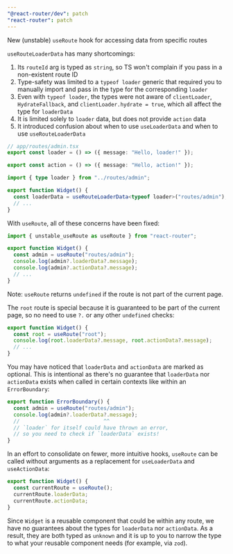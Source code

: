 ```yaml
---
"@react-router/dev": patch
"react-router": patch
---
```


New (unstable) `useRoute` hook for accessing data from specific routes

`useRouteLoaderData` has many shortcomings:

1. Its `routeId` arg is typed as `string`, so TS won't complain if you pass in a non-existent route ID
2. Type-safety was limited to a `typeof loader` generic that required you to manually import and pass in the type for the corresponding `loader`
3. Even with `typeof loader`, the types were not aware of `clientLoader`, `HydrateFallback`, and `clientLoader.hydrate = true`, which all affect the type for `loaderData`
4. It is limited solely to `loader` data, but does not provide `action` data
5. It introduced confusion about when to use `useLoaderData` and when to use `useRouteLoaderData`

```ts
// app/routes/admin.tsx
export const loader = () => ({ message: "Hello, loader!" });

export const action = () => ({ message: "Hello, action!" });
```

```ts
import { type loader } from "../routes/admin";

export function Widget() {
  const loaderData = useRouteLoaderData<typeof loader>("routes/admin");
  // ...
}
```

With `useRoute`, all of these concerns have been fixed:

```ts
import { unstable_useRoute as useRoute } from "react-router";

export function Widget() {
  const admin = useRoute("routes/admin");
  console.log(admin?.loaderData?.message);
  console.log(admin?.actionData?.message);
  // ...
}
```

Note: `useRoute` returns `undefined` if the route is not part of the current page.

The `root` route is special because it is guaranteed to be part of the current page, so no need to use `?.` or any other `undefined` checks:

```ts
export function Widget() {
  const root = useRoute("root");
  console.log(root.loaderData?.message, root.actionData?.message);
  // ...
}
```

You may have noticed that `loaderData` and `actionData` are marked as optional.
This is intentional as there's no guarantee that `loaderData` nor `actionData` exists when called in certain contexts like within an `ErrorBoundary`:

```ts
export function ErrorBoundary() {
  const admin = useRoute("routes/admin");
  console.log(admin?.loaderData?.message);
  //                           ^^
  // `loader` for itself could have thrown an error,
  // so you need to check if `loaderData` exists!
}
```

In an effort to consolidate on fewer, more intuitive hooks, `useRoute` can be called without arguments as a replacement for `useLoaderData` and `useActionData`:

```ts
export function Widget() {
  const currentRoute = useRoute();
  currentRoute.loaderData;
  currentRoute.actionData;
}
```

Since `Widget` is a reusable component that could be within any route, we have no guarantees about the types for `loaderData` nor `actionData`.
As a result, they are both typed as `unknown` and it is up to you to narrow the type to what your reusable component needs (for example, via `zod`).
